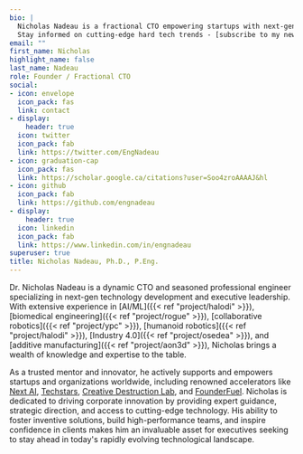 ```yaml
---
bio: |
  Nicholas Nadeau is a fractional CTO empowering startups with next-gen technology, AI/ML expertise, and a passion for driving corporate innovation.
  Stay informed on cutting-edge hard tech trends - [subscribe to my newsletter](https://engnadeau.substack.com). Ready to innovate? [Discover my services]({{< ref "services/" >}}) and accelerate your growth.
email: ""
first_name: Nicholas
highlight_name: false
last_name: Nadeau
role: Founder / Fractional CTO
social:
- icon: envelope
  icon_pack: fas
  link: contact
- display:
    header: true
  icon: twitter
  icon_pack: fab
  link: https://twitter.com/EngNadeau
- icon: graduation-cap
  icon_pack: fas
  link: https://scholar.google.ca/citations?user=Soo4zroAAAAJ&hl
- icon: github
  icon_pack: fab
  link: https://github.com/engnadeau
- display:
    header: true
  icon: linkedin
  icon_pack: fab
  link: https://www.linkedin.com/in/engnadeau
superuser: true
title: Nicholas Nadeau, Ph.D., P.Eng.
---
```


<!--
sync the following bios:
- "bio" above
- "description" in config/_default/params.yaml
-->

Dr. Nicholas Nadeau is a dynamic CTO and seasoned professional engineer specializing in next-gen technology development and executive leadership. With extensive experience in [AI/ML]({{< ref "project/halodi" >}}), [biomedical engineering]({{< ref "project/rogue" >}}), [collaborative robotics]({{< ref "project/ypc" >}}), [humanoid robotics]({{< ref "project/halodi" >}}), [Industry 4.0]({{< ref "project/osedea" >}}), and [additive manufacturing]({{< ref "project/aon3d" >}}), Nicholas brings a wealth of knowledge and expertise to the table.

As a trusted mentor and innovator, he actively supports and empowers startups and organizations worldwide, including renowned accelerators like [Next AI](https://www.nextcanada.com/next-ai/), [Techstars](https://www.techstars.com/), [Creative Destruction Lab](https://creativedestructionlab.com/), and [FounderFuel](https://founderfuel.com/). Nicholas is dedicated to driving corporate innovation by providing expert guidance, strategic direction, and access to cutting-edge technology. His ability to foster inventive solutions, build high-performance teams, and inspire confidence in clients makes him an invaluable asset for executives seeking to stay ahead in today's rapidly evolving technological landscape.
